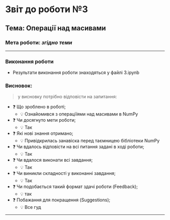 # Звіт до роботи №3

## Тема: Операції над масивами

### Мета роботи: _згідно теми_

---

### Виконання роботи

- Результати виконання роботи знаходяться у файлі 3.ipynb

### Висновок:

> у висновку потрібно відповісти на запитання:

- :question: Що зроблено в роботі;
  - 💡 Ознайомився з операціїями над масивами в NumPy
- :question: Чи досягнуто мети роботи;
  - 💡 Так
- :question: Які нові знання отримано;
  - 💡 Привідкрилась занавіска перед таємницею бібліотеки NumPy
- :question: Чи вдалось відповісти на всі питання задані в ході роботи;
  - 💡 Так
- :question: Чи вдалося виконати всі завдання;
  - 💡 Так
- :question: Чи виникли складності у виконанні завдання;
  - 💡 Так
- :question: Чи подобається такий формат здачі роботи (Feedback);
  - 💡 так
- :question: Побажання для покращення (Suggestions);
  - 💡 Все гуд

---

